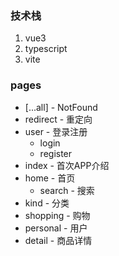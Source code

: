 ### 技术栈

1. vue3
2. typescript
3. vite

### pages

- [...all] - NotFound
- redirect - 重定向
- user - 登录注册
  - login
  - register
- index - 首次APP介绍
- home - 首页
  - search - 搜索
- kind - 分类
- shopping - 购物
- personal - 用户
- detail - 商品详情
